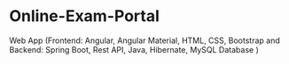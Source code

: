 # Online-Exam-Portal
 Web App (Frontend: Angular, Angular Material, HTML, CSS, Bootstrap   and    Backend: Spring Boot, Rest API, Java, Hibernate, MySQL Database )
